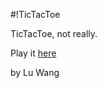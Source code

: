 #!TicTacToe

TicTacToe, not really.

Play it [here](http://coolwanglu.github.io/NotTicTacToe)

by Lu Wang
